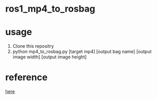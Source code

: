 # ros1_mp4_to_rosbag

# usage
1. Clone this repositry
2. python mp4\_to\_rosbag.py [target mp4] [output bag name] [output image width] [output image height]

# reference
[here](https://stackoverflow.com/questions/31432870/how-do-i-convert-a-video-or-a-sequence-of-images-to-a-bag-file)
